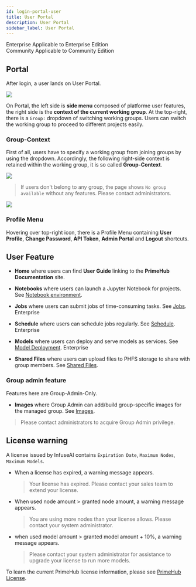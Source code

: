 ```yaml
---
id: login-portal-user
title: User Portal
description: User Portal
sidebar_label: User Portal
---
```


<div class="label-sect">
  <div class="ee-only tooltip">Enterprise
    <span class="tooltiptext">Applicable to Enterprise Edition</span>
  </div>
  <div class="ce-only tooltip">Community
    <span class="tooltiptext">Applicable to Community Edition</span>
  </div>
</div>

## Portal

After login, a user lands on User Portal.

![](assets/v34-landing-user.png)

On Portal, the left side is **side menu** composed of platforme user features, the right side is the **context of the current working group**. At the top-right, there is a `Group:` dropdown of switching working groups. Users can switch the working group to proceed to different projects easily.


### Group-Context

First of all, users have to specify a working group from joining groups by using the dropdown. Accordingly, the following right-side context is retained within the working group, it is so called **Group-Context**.

![](assets/group_context.png)

>If users don't belong to any group, the page shows `No group available` without any features. Please contact administrators.

![](assets/v3-landing-user-no-group.png)


### Profile Menu

Hovering over top-right icon, there is a Profile Menu containing **User Profile**, **Change Password**, **API Token**, **Admin Portal** and **Logout** shortcuts.


## User Feature

+ **Home** where users can find **User Guide** linking to the **PrimeHub Documentation** site.

+ **Notebooks**  where users can launch a Jupyter Notebook for projects. See [Notebook environment](../quickstart/launch-project).

+ **Jobs** where users can submit jobs of time-consuming tasks. See [Jobs](../job-submission-feature). <span class="ee-only">Enterprise</span>

+ **Schedule** where users can schedule jobs regularly. See [Schedule](../job-scheduling-feature). <span class="ee-only">Enterprise</span>

+ **Models** where users can deploy and serve models as services. See [Model Deployment](../model-deployment-feature). <span class="ee-only">Enterprise</span>

+ **Shared Files** where users can upload files to PHFS storage to share with group members. See [Shared Files](../shared-files).

### Group admin feature

Features here are Group-Admin-Only.

+ **Images** where Group Admin can add/build group-specific images for the managed group. See [Images](../group-image).

> Please contact administrators to acquire Group Admin privilege.
 

## License warning

A license issued by InfuseAI contains `Expiration Date`, `Maximum Nodes`, `Maximum Models`.

+ When a license has expired, a warning message appears.

  >Your license has expired. Please contact your sales team to extend your license.

+ When used node amount > granted node amount, a warning message appears.

  > You are using more nodes than your license allows. Please contact your system administrator.

+ when used model amount > granted model amount + 10%, a warning message appears.

  >Please contact your system administrator for assistance to upgrade your license to run more models.

To learn the current PrimeHub license information, please see [PrimeHub License](../guide_manual/admin-system#primehub-license).
